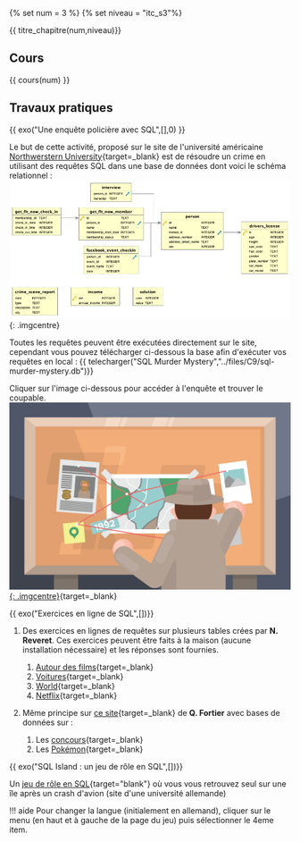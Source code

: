 {% set num = 3 %}
{% set niveau = "itc_s3"%}

{{ titre_chapitre(num,niveau)}}

## Cours

{{ cours(num) }}



## Travaux pratiques




{{ exo("Une enquête policière avec SQL",[],0) }}

Le but de cette activité, proposé sur le site de l'université américaine  [Northwerstern University](https://knightlab.northwestern.edu/){target=_blank} est de résoudre un crime en utilisant des requêtes SQL dans une base de données dont voici le schéma relationnel :
![schemabase](./Images/C3/sqlmm.png){: .imgcentre}

Toutes les requêtes peuvent être exécutées directement sur le site, cependant vous pouvez télécharger ci-dessous la base afin d'exécuter vos requêtes en local :
{{ telecharger("SQL Murder Mystery","../files/C9/sql-murder-mystery.db")}}

Cliquer sur l'image ci-dessous pour accéder à l'enquête et trouver le coupable.
[![illustration](./Images/C3/mm.png){: .imgcentre}](https://mystery.knightlab.com/walkthrough.html){target=_blank}

{{ exo("Exercices en ligne de SQL",[])}}

1. Des exercices en lignes de requêtes sur plusieurs tables crées par **N. Reveret**. Ces exercices peuvent être faits à la maison (aucune installation nécessaire) et les réponses sont fournies.

    1. [Autour des films](https://e-nsi.forge.aeif.fr/exercices_bdd/41_films/films/){target=_blank}
    2. [Voitures](https://e-nsi.forge.aeif.fr/exercices_bdd/42_cars/cars/){target=_blank}
    3. [World](https://e-nsi.forge.aeif.fr/exercices_bdd/51_world/world/){target=_blank}
    4. [Netflix](https://e-nsi.forge.aeif.fr/exercices_bdd/52_netflix/netflix/){target=_blank}

2. Même principe sur [ce site](https://sql-exercices.github.io/){target=_blank} de **Q. Fortier** avec  bases de données sur :

    1. Les [concours](https://sql-exercices.github.io/){target=_blank}
    2. Les [Pokémon](https://sql-exercices.github.io/){target=_blank}


{{ exo("SQL Island : un jeu de rôle en SQL",[])}}

Un [jeu de rôle en SQL](https://sql-island.informatik.uni-kl.de/){target="blank"} où vous vous retrouvez seul sur une île après un 
crash d'avion (site d'une université allemande)

!!! aide
    Pour changer la langue (initialement en allemand), cliquer sur le menu (en haut et à gauche de la page du jeu) puis sélectionner le 4eme item.
